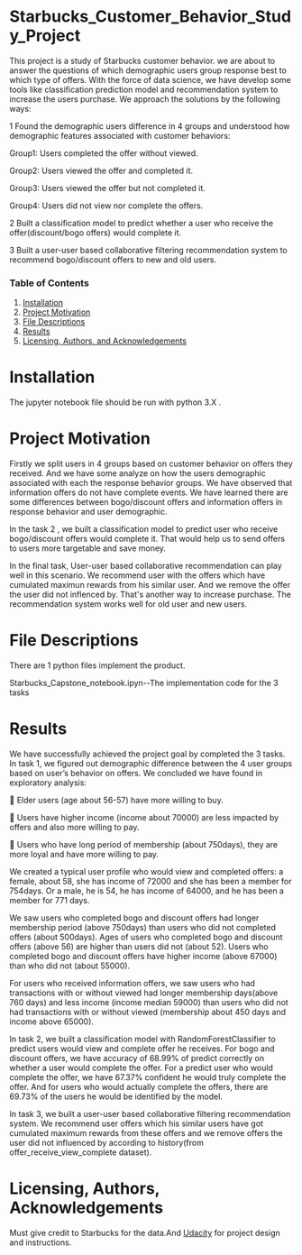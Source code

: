 # Starbucks_Customer_Behavior_Study_Project

This project is a study of Starbucks customer behavior. we are about to answer the questions of which demographic users group response best to which type of offers. With the force of data science, we have develop some tools like classification prediction model and recommendation system to increase the users purchase. We approach the solutions by the following ways:

1 Found the demographic users difference in 4 groups and understood how demographic features associated with customer behaviors:

  Group1: Users completed the offer without viewed.

  Group2: Users viewed the offer and completed it.

  Group3: Users viewed the offer but not completed it.

  Group4: Users did not view nor complete the offers.

2 Built a classification model to predict whether a user who receive the offer(discount/bogo offers) would complete it.

3 Built a user-user based collaborative filtering recommendation system to recommend bogo/discount offers to new and old users.

### Table of Contents

1. [Installation](#installation)
2. [Project Motivation](#motivation)
3. [File Descriptions](#files)
4. [Results](#results)
5. [Licensing, Authors, and Acknowledgements](#licensing)


# Installation<a name="installation"></a>
The jupyter notebook file should be run with python 3.X . 

# Project Motivation<a name="motivation"></a>
Firstly we split users in 4 groups based on customer behavior on offers they received. And we have some analyze on how the users demographic associated with each the response behavior groups. We have observed that information offers do not have complete events. We have learned there are some differences between bogo/discount offers and information offers in response behavior and user demographic.

In the task 2 , we built a classification model to predict user who receive bogo/discount offers would complete it. That would help us to send offers to users more targetable and save money.

In the final task, User-user based collaborative recommendation can play well in this scenario. We recommend user with the offers which have cumulated maximun rewards from his similar user. And we remove the offer the user did not inflenced by. That's another way to increase purchase. The recommendation system works well for old user and new users. 

# File Descriptions<a name="files"></a>
There are 1 python files implement the product.

Starbucks_Capstone_notebook.ipyn--The implementation code for the 3 tasks


# Results<a name="results"></a>
We have successfully achieved the project goal by completed the 3 tasks. 
In task 1, we figured out demographic difference between the 4 user groups based on user’s behavior on offers. We concluded we have found in exploratory analysis:

	Elder users (age about 56-57) have more willing to buy.

	Users have higher income (income about 70000) are less impacted by offers and also more willing to pay.

	Users who have long period of membership (about 750days), they are more loyal and have more willing to pay.

We created a typical user profile who would view and completed offers: a female, about 58, she has income of 72000 and she has been a member for 754days. Or a male, he is 54, he has income of 64000, and he has been a member for 771 days.

We saw users who completed bogo and discount offers had longer membership period (above 750days) than users who did not completed offers (about 500days). Ages of users who completed bogo and discount offers (above 56) are higher than users did not (about 52). Users who completed bogo and discount offers have higher income (above 67000) than who did not (about 55000). 

For users who received information offers, we saw users who had transactions with or without viewed had longer membership days(above 760 days) and less income (income median 59000) than users who did not had transactions with or without viewed (membership about 450 days and income above 65000).

In task 2, we built a classification model with RandomForestClassifier to predict users would view and complete offer he receives. For bogo and discount offers, we have accuracy of 68.99% of predict correctly on whether a user would complete the offer. For a predict user who would complete the offer, we have 67.37% confident he would truly complete the offer. And for users who would actually complete the offers, there are 69.73% of the users he would be identified by the model.

In task 3, we built a user-user based collaborative filtering recommendation system. We recommend user offers which his similar users have got cumulated maximum rewards from these offers and we remove offers the user did not influenced by according to history(from offer_receive_view_complete dataset).


# Licensing, Authors, Acknowledgements<a name="licensing"></a>
Must give credit to Starbucks for the data.And [Udacity](http://www.udacity.com) for project design and instructions.
